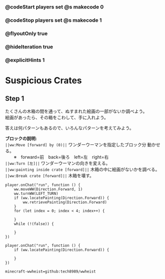 ### @codeStart players set @s makecode 0
### @codeStop players set @s makecode 1

### @flyoutOnly true
### @hideIteration true 
### @explicitHints 1

# Suspicious Crates

## Step 1
たくさんの木箱の間を通って、ぬすまれた絵画の一部がないか調べよう。  
絵画があったら、その箱をこわして、手に入れよう。  
  
答えは何パターンもあるので、いろんなパターンを考えてみよう。  
  
**ブロックの説明:**  
``||ww:Move [forward] by (0)||`` ワンダーウーマンを指定したブロック分 動かせる。  
　　※　forward=前　back=後ろ　left=左　right=右  
``||ww:Turn [左]||`` ワンダーウーマンの向きを変える。  
``||ww:painting inside crate [forward]||`` 木箱の中に絵画がないかを調べる。  
``||ww:Break crate [forward]||`` 木箱を壊す。


```ghost
player.onChat("run", function () {
    ww.moveWW(Direction.Forward, 1)
    ww.turnWW(LEFT_TURN)
    if (ww.locatePainting(Direction.Forward)) {
        ww.retrievePainting(Direction.Forward)
    }
    for (let index = 0; index < 4; index++) {
        
    }
    while (!(false)) {
        
    }	
})
```
```template
player.onChat("run", function () {
    if (ww.locatePainting(Direction.Forward)) {

    }
})
```
```package
minecraft-wwheist=github:tech8989/wwheist
```